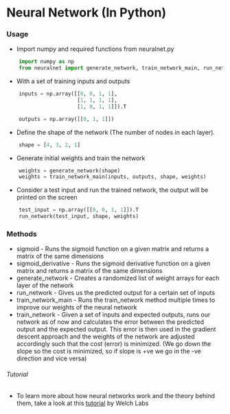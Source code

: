 # Neural Network (In Python)

### Usage

* Import numpy and required functions from neuralnet.py
```python
	import numpy as np
	from neuralnet import generate_network, train_network_main, run_network
```

* With a set of training inputs and outputs
```python
    inputs = np.array([[0, 0, 1, 1], 
                       [1, 1, 1, 1], 
                       [1, 0, 1, 1]]).T

    outputs = np.array([[0, 1, 1]])
```
* Define the shape of the network (The number of nodes in each layer). 
```python
    shape = [4, 3, 2, 1]
```
* Generate initial weights and train the network
```python
    weights = generate_network(shape)
    weights = train_network_main(inputs, outputs, shape, weights)
```
* Consider a test input and run the trained network, the output will be printed on the screen
```python
    test_input = np.array([[0, 0, 1, 1]]).T
    run_network(test_input, shape, weights)
```

### Methods

* sigmoid - Runs the sigmoid function on a given matrix and returns a matrix of the same dimensions
* sigmoid_derivative - Runs the sigmoid derivative function on a given matrix and returns a matrix of the same dimensions
* generate_network - Creates a randomized list of weight arrays for each layer of the network
* run_network - Gives us the predicted output for a certain set of inputs
* train_network_main - Runs the train_network method multiple times to improve our weights of the neural network
* train_network - Given a set of inputs and expected outputs, runs our network as of now and calculates the error between the predicted output and the expected output. This error is then used in the gradient descent approach and the weights of the network are adjusted accordingly such that the cost (error) is minimized. (We go down the slope so the cost is minimized, so if slope is +ve we go in the -ve direction and vice versa)

###### Tutorial

* To learn more about how neural networks work and the theory behind them, take a look at this [tutorial] by Welch Labs

[tutorial]: <https://www.youtube.com/watch?v=bxe2T-V8XRs>

